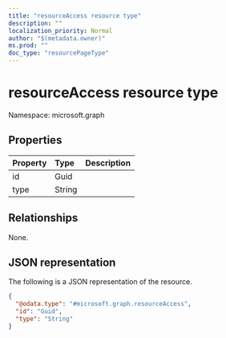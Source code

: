 ```yaml
---
title: "resourceAccess resource type"
description: ""
localization_priority: Normal
author: "$(metadata.owner)"
ms.prod: ""
doc_type: "resourcePageType"
---
```


# resourceAccess resource type

Namespace: microsoft.graph

## Properties

| Property | Type   | Description |
| :------- | :----- | :---------- |
| id       | Guid   |             |
| type     | String |             |

## Relationships

None.

## JSON representation

The following is a JSON representation of the resource.

<!-- {
  "blockType": "resource",
  "@odata.type": "microsoft.graph.resourceAccess",
}
-->

```json
{
  "@odata.type": "#microsoft.graph.resourceAccess",
  "id": "Guid",
  "type": "String"
}
```
